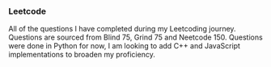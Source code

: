 ### Leetcode 

All of the questions I have completed during my Leetcoding journey. Questions are sourced from Blind 75, Grind 75 and Neetcode 150. Questions were done in Python for now, I am looking to add C++ and JavaScript implementations to broaden my proficiency. 

